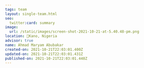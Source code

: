 ```yaml
---
tags: team
layout: single-team.html
seo:
  twitter:card: summary
image:
  url: /static/images/screen-shot-2021-10-21-at-5.40.48-pm.png
location: 📍Kano, Nigeria
advisor: true
name: Ahmad Maryam Abubakar
created-on: 2021-10-21T22:03:01.400Z
updated-on: 2021-10-21T22:03:01.431Z
published-on: 2021-10-21T22:03:01.448Z
---
```

